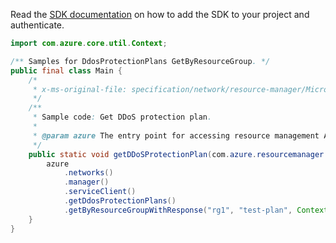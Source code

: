 Read the [SDK documentation](https://github.com/Azure/azure-sdk-for-java/blob/azure-resourcemanager_2.15.0/sdk/resourcemanager/azure-resourcemanager/README.md) on how to add the SDK to your project and authenticate.

```java
import com.azure.core.util.Context;

/** Samples for DdosProtectionPlans GetByResourceGroup. */
public final class Main {
    /*
     * x-ms-original-file: specification/network/resource-manager/Microsoft.Network/stable/2021-05-01/examples/DdosProtectionPlanGet.json
     */
    /**
     * Sample code: Get DDoS protection plan.
     *
     * @param azure The entry point for accessing resource management APIs in Azure.
     */
    public static void getDDoSProtectionPlan(com.azure.resourcemanager.AzureResourceManager azure) {
        azure
            .networks()
            .manager()
            .serviceClient()
            .getDdosProtectionPlans()
            .getByResourceGroupWithResponse("rg1", "test-plan", Context.NONE);
    }
}
```
